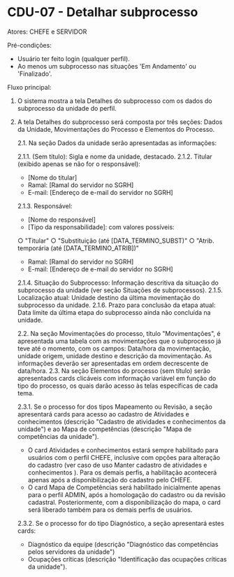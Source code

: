 # CDU-07 - Detalhar subprocesso

Atores: CHEFE e SERVIDOR

Pré-condições:
- Usuário ter feito login (qualquer perfil).
- Ao menos um subprocesso nas situações 'Em Andamento' ou 'Finalizado'.

Fluxo principal:

1. O sistema mostra a tela Detalhes do subprocesso com os dados do subprocesso da unidade do perfil.
2. A tela Detalhes do subprocesso será composta por três seções: Dados da Unidade, Movimentações do Processo e Elementos
   do Processo.

   2.1. Na seção Dados da unidade serão apresentadas as informações:

   2.1.1. (Sem título): Sigla e nome da unidade, destacado.
   2.1.2. Titular (exibido apenas se não for o responsável):

   - [Nome do titular]
   - Ramal: [Ramal do servidor no SGRH]
   - E-mail: [Endereço de e-mail do servidor no SGRH]

   2.1.3. Responsável:

   - [Nome do responsável]
   - [Tipo da responsabilidade]: com valores possíveis:

   ○ "Titular"
   ○ "Substituição (até [DATA_TERMINO_SUBST)"
   ○ "Atrib. temporária (até [DATA_TERMINO_ATRIB])"

   - Ramal: [Ramal do servidor no SGRH]
   - E-mail: [Endereço de e-mail do servidor no SGRH]

   2.1.4. Situação do Subprocesso: Informação descritiva da situação do subprocesso da unidade (ver seção Situações de
   subprocessos).
   2.1.5. Localização atual: Unidade destino da última movimentação do subprocesso da unidade.
   2.1.6. Prazo para conclusão da etapa atual: Data limite da última etapa do subprocesso ainda não concluída na
   unidade.

   2.2. Na seção Movimentações do processo, título "Movimentações", é apresentada uma tabela com as movimentações que o
   subprocesso já teve até o momento, com os campos: Data/hora da movimentação, unidade origem, unidade destino e
   descrição da movimentação. As informações deverão ser apresentadas em ordem decrescente de data/hora.
   2.3. Na seção Elementos do processo (sem título) serão apresentados cards clicáveis com informação variável em função
   do tipo do processo, os quais darão acesso às telas específicas de cada tema.

   2.3.1. Se o processo for dos tipos Mapeamento ou Revisão, a seção apresentará cards para acesso ao cadastro de
   Atividades e conhecimentos (descrição "Cadastro de atividades e conhecimentos da unidade") e ao Mapa de
   competências (descrição "Mapa de competências da unidade").

   - O card Atividades e conhecimentos estará sempre habilitado para usuários com o perfil CHEFE, inclusive com opções
   para alteração do cadastro (ver caso de uso Manter cadastro de atividades e conhecimentos ). Para os demais perfis, a
   habilitação acontecerá apenas após a disponibilização do cadastro pelo CHEFE.
   - O card Mapa de Competências será habilitado inicialmente apenas para o perfil ADMIN, após a homologação do cadastro
   ou da revisão cadastral. Posteriormente, com a disponibilização do mapa, o card será liberado também para os demais
   perfis de usuários.

   2.3.2. Se o processo for do tipo Diagnóstico, a seção apresentará estes cards:

   - Diagnóstico da equipe (descrição "Diagnóstico das competências pelos servidores da unidade")
   - Ocupações críticas (descrição "Identificação das ocupações críticas da unidade").